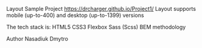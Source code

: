 Layout Sample Project
https://drcharger.github.io/Project1/
Layout supports mobile (up-to-400) and desktop (up-to-1399) versions

The tech stack is:
HTML5
CSS3
Flexbox
Sass (Scss)
BEM methodology


Author
Nasadiuk Dmytro



